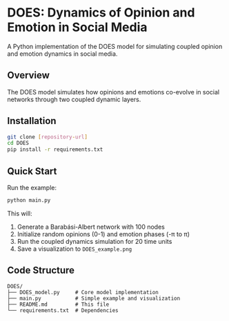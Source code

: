 # DOES: Dynamics of Opinion and Emotion in Social Media

A Python implementation of the DOES model for simulating coupled opinion and emotion dynamics in social media.

## Overview

The DOES model simulates how opinions and emotions co-evolve in social networks through two coupled dynamic layers.

## Installation

```bash
git clone [repository-url]
cd DOES
pip install -r requirements.txt
```

## Quick Start

Run the example:

```bash
python main.py
```

This will:
1. Generate a Barabási-Albert network with 100 nodes
2. Initialize random opinions (0-1) and emotion phases (-π to π)
3. Run the coupled dynamics simulation for 20 time units
4. Save a visualization to `DOES_example.png`

## Code Structure

```
DOES/
├── DOES_model.py     # Core model implementation
├── main.py           # Simple example and visualization
├── README.md         # This file
└── requirements.txt  # Dependencies
```
